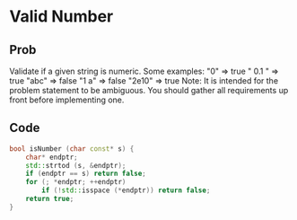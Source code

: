 # Valid Number

## Prob

Validate if a given string is numeric.
Some examples:
  "0" => true
  " 0.1 " => true
  "abc" => false
  "1 a" => false
  "2e10" => true
Note: It is intended for the problem statement to be ambiguous. You should gather all requirements up front before implementing one.

## Code
```cpp
bool isNumber (char const* s) {
	char* endptr;
	std::strtod (s, &endptr);
	if (endptr == s) return false;
	for (; *endptr; ++endptr)
		if (!std::isspace (*endptr)) return false;
	return true;
}
```
